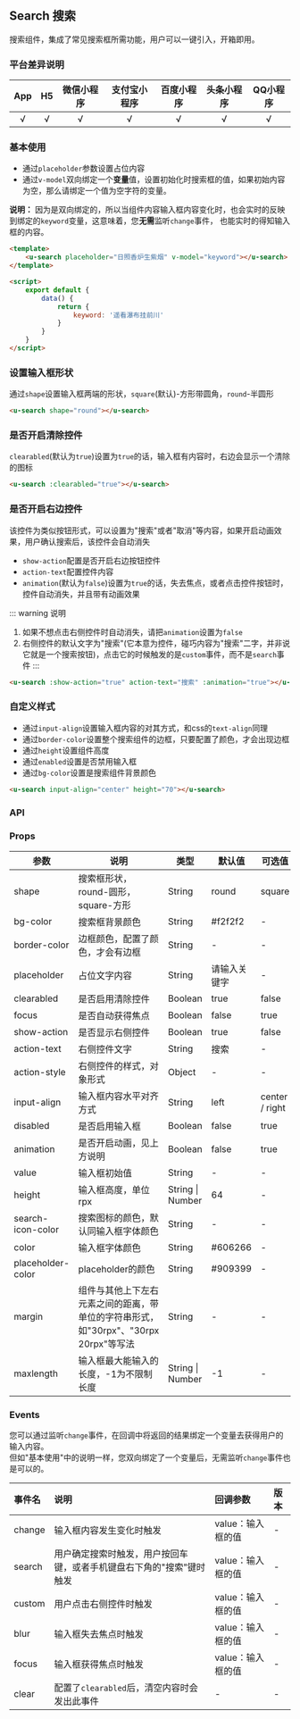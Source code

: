 ## Search 搜索

<demo-model url="/pages/componentsB/search/index"></demo-model>

<custom-block text="由于右侧的演示是通过iframe引入的，缺少移动端的@touchstart事件，故清除控件无效，请在右上角的“演示”中用手机扫码查看效果。"></custom-block>

搜索组件，集成了常见搜索框所需功能，用户可以一键引入，开箱即用。

### 平台差异说明

|App|H5|微信小程序|支付宝小程序|百度小程序|头条小程序|QQ小程序|
|:-:|:-:|:-:|:-:|:-:|:-:|:-:|
|√|√|√|√|√|√|√|

### 基本使用

- 通过`placeholder`参数设置占位内容
- 通过`v-model`双向绑定一个**变量**值，设置初始化时搜索框的值，如果初始内容为空，那么请绑定一个值为空字符的变量。

**说明：** 因为是双向绑定的，所以当组件内容输入框内容变化时，也会实时的反映到绑定的`keyword`变量，这意味着，您**无需**监听`change`事件，
也能实时的得知输入框的内容。

```html
<template>
	<u-search placeholder="日照香炉生紫烟" v-model="keyword"></u-search>
</template>

<script>
	export default {
		data() {
			return {
				keyword: '遥看瀑布挂前川'
			}
		}
	}
</script>
```

### 设置输入框形状

通过`shape`设置输入框两端的形状，`square`(默认)-方形带圆角，`round`-半圆形

```html
<u-search shape="round"></u-search>
```

### 是否开启清除控件

`clearabled`(默认为`true`)设置为`true`的话，输入框有内容时，右边会显示一个清除的图标

```html
<u-search :clearabled="true"></u-search>
```

### 是否开启右边控件

该控件为类似按钮形式，可以设置为"搜索"或者"取消"等内容，如果开启动画效果，用户确认搜索后，该控件会自动消失

- `show-action`配置是否开启右边按钮控件
- `action-text`配置控件内容
- `animation`(默认为`false`)设置为`true`的话，失去焦点，或者点击控件按钮时，控件自动消失，并且带有动画效果

::: warning 说明
1. 如果不想点击右侧控件时自动消失，请把`animation`设置为`false`
2. 右侧控件的默认文字为"搜索"(它本意为控件，碰巧内容为"搜索"二字，并非说它就是一个搜索按钮)，点击它的时候触发的是`custom`事件，而不是`search`事件
:::

```html
<u-search :show-action="true" action-text="搜索" :animation="true"></u-search>
```

### 自定义样式

- 通过`input-align`设置输入框内容的对其方式，和css的`text-align`同理
- 通过`border-color`设置整个搜索组件的边框，只要配置了颜色，才会出现边框
- 通过`height`设置组件高度
- 通过`enabled`设置是否禁用输入框
- 通过`bg-color`设置是搜索组件背景颜色

```html
<u-search input-align="center" height="70"></u-search>
```

### API

### Props

| 参数          | 说明            | 类型            | 默认值             |  可选值   |
|-------------  |---------------- |---------------|------------------ |-------- |
| shape | 搜索框形状，round-圆形，square-方形 | String | round | square |
| bg-color | 搜索框背景颜色  | String | #f2f2f2 | - |
| border-color | 边框颜色，配置了颜色，才会有边框  | String | - | - |
| placeholder | 占位文字内容 | String | 请输入关键字 | - |
| clearabled | 是否启用清除控件 | Boolean | true | false |
| focus | 是否自动获得焦点 | Boolean | false | true |
| show-action | 是否显示右侧控件 | Boolean | true | false |
| action-text | 右侧控件文字 | String | 搜索 | - |
| action-style | 右侧控件的样式，对象形式 | Object | - | - |
| input-align | 输入框内容水平对齐方式 | String | left | center / right |
| disabled | 是否启用输入框 | Boolean | false | true |
| animation | 是否开启动画，见上方说明 | Boolean | false | true |
| value | 输入框初始值 | String | - | - |
| height | 输入框高度，单位rpx | String \| Number | 64 | - |
| search-icon-color | 搜索图标的颜色，默认同输入框字体颜色 | String | - | - |
| color | 输入框字体颜色 | String | #606266 | - |
| placeholder-color | placeholder的颜色 | String | #909399 | - |
| margin | 组件与其他上下左右元素之间的距离，带单位的字符串形式，如"30rpx"、"30rpx 20rpx"等写法 | String | - | - |
| maxlength | 输入框最大能输入的长度，-1为不限制长度 | String \| Number | -1 | - |


### Events

您可以通过监听`change`事件，在回调中将返回的结果绑定一个变量去获得用户的输入内容。  
但如"基本使用"中的说明一样，您双向绑定了一个变量后，无需监听`change`事件也是可以的。

| 事件名 | 说明 | 回调参数 | 版本 |
| :- | :- | :- | :- |
| change | 输入框内容发生变化时触发 | value：输入框的值 | - |
| search | 用户确定搜索时触发，用户按回车键，或者手机键盘右下角的"搜索"键时触发 | value：输入框的值 | - |
| custom | 用户点击右侧控件时触发 | value：输入框的值 | - |
| blur | 输入框失去焦点时触发 | value：输入框的值 | - |
| focus | 输入框获得焦点时触发 | value：输入框的值 | - |
| clear | 配置了`clearabled`后，清空内容时会发出此事件 | - | - |


<style scoped>
h3[id=props] + table thead tr th:nth-child(2){
	width: 35%;
}
</style>